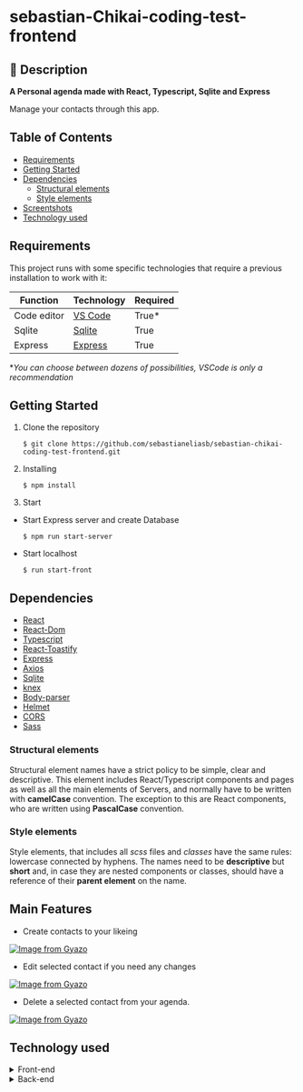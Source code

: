 # sebastian-Chikai-coding-test-frontend
## 📔 Description
**A Personal agenda made with React, Typescript, Sqlite and Express**

Manage your contacts through this app.

## Table of Contents <!-- omit in toc -->
  - [Requirements](#requirements)
  - [Getting Started](#getting-started)
  - [Dependencies](#dependencies)
    - [Structural elements](#structural-elements)
    - [Style elements](#style-elements)
  - [Screentshots](#screentshots)
  - [Technology used](#technology-used)
## Requirements

This project runs with some specific technologies that require a previous installation to work with it:

| Function       | Technology                                      | Required |
| -------------- | ----------------------------------------------- | -------- |
| Code editor    | [VS Code](https://code.visualstudio.com/)       | True*    |
| Sqlite         | [Sqlite](https://www.sqlite.org/)              | True     |
| Express  | [Express](https://expressjs.com)              | True |


*_You can choose between dozens of possibilities, VSCode is only a recommendation_

## Getting Started
1. Clone the repository
   
   ```
   $ git clone https://github.com/sebastianeliasb/sebastian-chikai-coding-test-frontend.git
    ```
2. Installing
    ```
    $ npm install
    ```
3. Start

- Start Express server and create Database

    ```
   $ npm run start-server
   ``` 
   
- Start localhost  
   
   ```
   $ run start-front
   ```
   

## Dependencies
- [React](https://reactjs.org/)
- [React-Dom](https://reactjs.org/docs/react-dom.html)
- [Typescript](https://www.typescriptlang.org/)
- [React-Toastify](https://github.com/fkhadra/react-toastify)
- [Express](https://expressjs.com/)
- [Axios](https://github.com/axios/axios)
- [Sqlite](https://www.sqlite.org/)
- [knex](https://knexjs.org/)
- [Body-parser](https://github.com/expressjs/body-parser)
- [Helmet](https://github.com/helmetjs/helmet)
- [CORS](https://github.com/expressjs/cors)
- [Sass](https://sass-lang.com/)


### Structural elements
Structural element names have a strict policy to be simple, clear and descriptive. This element includes React/Typescript components and pages as well as all the main elements of Servers, and normally have to be written with __camelCase__ convention. The exception to this are React components, who are written using __PascalCase__ convention.

### Style elements
Style elements, that includes all _scss_ files and _classes_ have the same rules: lowercase connected by hyphens. The names need to be __descriptive__ but __short__ and, in case they are nested components or classes, should have a reference of their __parent element__ on the name.

## Main Features
* Create contacts to your likeing

[![Image from Gyazo](https://i.gyazo.com/5202dae46c5a42da796f4b5d4db56127.gif)](https://gyazo.com/5202dae46c5a42da796f4b5d4db56127)

* Edit selected contact if you need any changes

[![Image from Gyazo](https://i.gyazo.com/6f67739e7b5edc75de1672c218063c29.gif)](https://gyazo.com/6f67739e7b5edc75de1672c218063c29)

* Delete a selected contact from your agenda.

[![Image from Gyazo](https://i.gyazo.com/f3fa4012a16ba2f993f78ca7c0fa071c.gif)](https://gyazo.com/f3fa4012a16ba2f993f78ca7c0fa071c)




## Technology used
<details>
<summary>Front-end</summary>

![React](https://img.shields.io/badge/React-61DAFB?style=flat-square&logo=React&logoColor=black)
![Sass](https://img.shields.io/badge/Sass-CC6699?style=flat-square&logo=Sass&logoColor=white)

![JS](https://img.shields.io/badge/JavaScript-F7DF1E?style=flat-square&logo=JavaScript&logoColor=black)

</details>
<details>
<summary>Back-end</summary>

![Node.js](https://img.shields.io/badge/Node.js-339933?style=flat-square&logo=Node.js&logoColor=white)
![Express](https://img.shields.io/badge/Express-000000?style=flat-square&logo=Express&logoColor=white)
![Sqlite](https://img.shields.io/badge/Sqlite-4479A1?style=flat-square&logo=MySQL&logoColor=white)
![Jest](https://img.shields.io/badge/Jest-C21325?style=flat-square&logo=Jest&logoColor=white)
</details>
